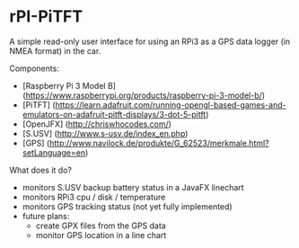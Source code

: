 # rPI-PiTFT

A simple read-only user interface for using an RPi3 as a GPS data logger (in NMEA format) in the car.

Components:
- [Raspberry Pi 3 Model B] (https://www.raspberrypi.org/products/raspberry-pi-3-model-b/)
- [PiTFT] (https://learn.adafruit.com/running-opengl-based-games-and-emulators-on-adafruit-pitft-displays/3-dot-5-pitft)
- [OpenJFX] (http://chriswhocodes.com/)
- [S.USV] (http://www.s-usv.de/index_en.php)
- [GPS] (http://www.navilock.de/produkte/G_62523/merkmale.html?setLanguage=en)

What does it do?
- monitors S.USV backup battery status in a JavaFX linechart
- monitors RPi3 cpu / disk / temperature
- monitors GPS tracking status (not yet fully implemented)
- future plans:
  - create GPX files from the GPS data
  - monitor GPS location in a line chart
 


